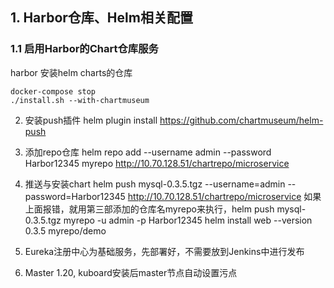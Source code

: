  ## 1. Harbor仓库、Helm相关配置 
### 1.1 启用Harbor的Chart仓库服务
harbor 安装helm charts的仓库 
  ``` 
  docker-compose stop
 ./install.sh --with-chartmuseum
 ```

2. 安装push插件
helm plugin install https://github.com/chartmuseum/helm-push

3. 添加repo仓库
helm repo add  --username admin --password Harbor12345 myrepo http://10.70.128.51/chartrepo/microservice

4. 推送与安装chart
helm push mysql-0.3.5.tgz --username=admin --password=Harbor12345 http://10.70.128.51/chartrepo/microservice
如果上面报错，就用第三部添加的仓库名myrepo来执行，helm push mysql-0.3.5.tgz myrepo -u admin -p Harbor12345
 helm install web --version 0.3.5 myrepo/demo


5. Eureka注册中心为基础服务，先部署好，不需要放到Jenkins中进行发布

6. Master 1.20, kuboard安装后master节点自动设置污点

